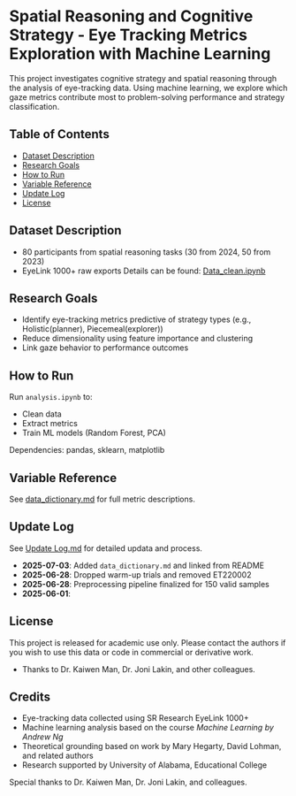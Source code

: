 # Spatial Reasoning and Cognitive Strategy - Eye Tracking Metrics Exploration with Machine Learning

This project investigates cognitive strategy and spatial reasoning through the analysis of eye-tracking data. Using machine learning, we explore which gaze metrics contribute most to problem-solving performance and strategy classification.

## Table of Contents
- [Dataset Description](#dataset-description)
- [Research Goals](#research-goals)
- [How to Run](#how-to-run)
- [Variable Reference](#variable-reference)
- [Update Log](#update-log)
- [License](#license)


## Dataset Description

- 80 participants from spatial reasoning tasks (30 from 2024, 50 from 2023)
- EyeLink 1000+ raw exports
Details can be found: [Data_clean.ipynb](notebooks/Data_clean.ipynb)


## Research Goals

- Identify eye-tracking metrics predictive of strategy types (e.g., Holistic(planner), Piecemeal(explorer))
- Reduce dimensionality using feature importance and clustering
- Link gaze behavior to performance outcomes


## How to Run

Run `analysis.ipynb` to:
- Clean data
- Extract metrics
- Train ML models (Random Forest, PCA)

Dependencies: pandas, sklearn, matplotlib


## Variable Reference

See [data_dictionary.md](data/data_dictionary.md) for full metric descriptions.


## Update Log

See [Update Log.md](log/update_log.md) for detailed updata and process.
- **2025-07-03**: Added `data_dictionary.md` and linked from README
- **2025-06-28**: Dropped warm-up trials and removed ET220002
- **2025-06-28**: Preprocessing pipeline finalized for 150 valid samples
- **2025-06-01**: 


## License

This project is released for academic use only. Please contact the authors if you wish to use this data or code in commercial or derivative work.
- Thanks to Dr. Kaiwen Man, Dr. Joni Lakin, and other colleagues.

## Credits

- Eye-tracking data collected using SR Research EyeLink 1000+
- Machine learning analysis based on the course *Machine Learning by Andrew Ng*
- Theoretical grounding based on work by Mary Hegarty, David Lohman, and related authors
- Research supported by University of Alabama, Educational College

Special thanks to Dr. Kaiwen Man, Dr. Joni Lakin, and colleagues.


